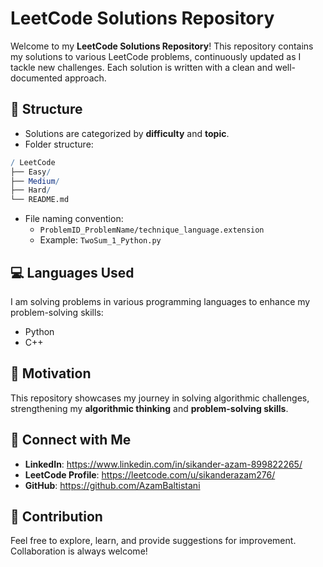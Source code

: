 # LeetCode Solutions Repository

Welcome to my **LeetCode Solutions Repository**! This repository contains my solutions to various LeetCode problems, continuously updated as I tackle new challenges. Each solution is written with a clean and well-documented approach.

## 📝 Structure

- Solutions are categorized by **difficulty** and **topic**.
- Folder structure:
```mathematica
/ LeetCode
├── Easy/
├── Medium/
├── Hard/
└── README.md
```


- File naming convention:
    - `ProblemID_ProblemName/technique_language.extension`
    - Example: `TwoSum_1_Python.py`

## 💻 Languages Used

I am solving problems in various programming languages to enhance my problem-solving skills:
- Python
- C++

## 🚀 Motivation

This repository showcases my journey in solving algorithmic challenges, strengthening my **algorithmic thinking** and **problem-solving skills**.

## 🔗 Connect with Me
- **LinkedIn**: https://www.linkedin.com/in/sikander-azam-899822265/
- **LeetCode Profile**: https://leetcode.com/u/sikanderazam276/
- **GitHub**: https://github.com/AzamBaltistani


## 🤝 Contribution

Feel free to explore, learn, and provide suggestions for improvement. Collaboration is always welcome!
